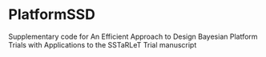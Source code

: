 # PlatformSSD
Supplementary code for An Efficient Approach to Design Bayesian Platform Trials with Applications to the SSTaRLeT Trial manuscript
